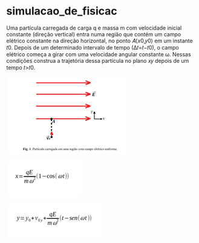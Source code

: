 # simulacao_de_fisicac
Uma partícula carregada de carga q e massa m com velocidade inicial constante (direção vertical) entra numa região que contém um campo elétrico constante na direção horizontal,
no ponto 𝐴(𝑥0,𝑦0) em um instante 𝑡0. Depois de um determinado intervalo de tempo (∆𝑡=𝑡−𝑡0), o campo elétrico começa a girar com uma velocidade angular constante ω. Nessas condições construa a trajetória dessa partícula no plano 𝑥𝑦 depois de um tempo 𝑡>𝑡0.

![Alt text](imagens/1.png "imagem 1")


![Alt text](imagens/2.png "imagem 2")

![Alt text](imagens/3.png "imagem 3")

